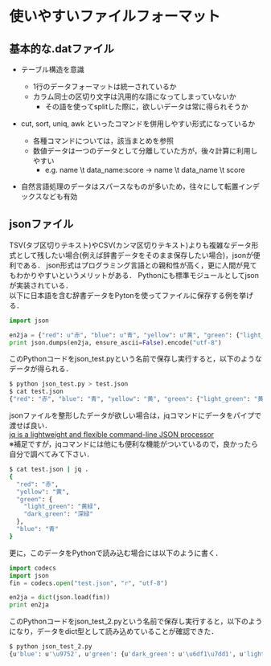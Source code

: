 # 使いやすいファイルフォーマット
## 基本的な.datファイル

* テーブル構造を意識
    - 1行のデータフォーマットは統一されているか
    - カラム同士の区切り文字は汎用的な語になってしまっていないか
        * その語を使ってsplitした際に，欲しいデータは常に得られそうか

* cut, sort, uniq, awk といったコマンドを併用しやすい形式になっているか
    - 各種コマンドについては，該当まとめを参照
    - 数値データは一つのデータとして分離していた方が，後々計算に利用しやすい
        * e.g. name \t data_name:score → name \t data_name \t score

* 自然言語処理のデータはスパースなものが多いため，往々にして転置インデックスなども有効

## jsonファイル
TSV(タブ区切りテキスト)やCSV(カンマ区切りテキスト)よりも複雑なデータ形式として残したい場合(例えば辞書データをそのまま保存したい場合)，jsonが便利である．
json形式はプログラミング言語との親和性が高く，更に人間が見てもわかりやすいというメリットがある．
Pythonにも標準モジュールとしてjsonが実装されている．<br/>
以下に日本語を含む辞書データをPytonを使ってファイルに保存する例を挙げる．

```python
import json

en2ja = {"red": u"赤", "blue": u"青", "yellow": u"黄", "green": {"light_green": u"黄緑", "dark_green": u"深緑"}}
print json.dumps(en2ja, ensure_ascii=False).encode("utf-8")
```

このPythonコードをjson_test.pyという名前で保存し実行すると，以下のようなデータが得られる．

```sh
$ python json_test.py > test.json
$ cat test.json
{"red": "赤", "blue": "青", "yellow": "黄", "green": {"light_green": "黄緑", "dark_green": "深緑"}}
```

jsonファイルを整形したデータが欲しい場合は，jqコマンドにデータをパイプで渡せば良い．<br/>
[jq is a lightweight and flexible command-line JSON processor](http://stedolan.github.io/jq/)<br/>
※補足ですが，jqコマンドには他にも便利な機能がついているので，良かったら自分で調べてみて下さい．

```sh
$ cat test.json | jq .
{
  "red": "赤",
  "yellow": "黄",
  "green": {
    "light_green": "黄緑",
    "dark_green": "深緑"
  },
  "blue": "青"
}
```

更に，このデータをPythonで読み込む場合には以下のように書く．

```python
import codecs
import json
fin = codecs.open("test.json", "r", "utf-8")

en2ja = dict(json.load(fin))
print en2ja
```

このPythonコードをjson_test_2.pyという名前で保存し実行すると，以下のようになり，データをdict型として読み込めていることが確認できた．

```sh
$ python json_test_2.py
{u'blue': u'\u9752', u'green': {u'dark_green': u'\u6df1\u7dd1', u'light_green': u'\u9ec4\u7dd1'}, u'yellow': u'\u9ec4', u'red': u'\u8d64'}
```
